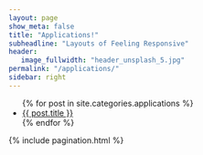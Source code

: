 ```yaml
---
layout: page
show_meta: false
title: "Applications!"
subheadline: "Layouts of Feeling Responsive"
header:
   image_fullwidth: "header_unsplash_5.jpg"
permalink: "/applications/"
sidebar: right
---
```

<ul>
    {% for post in site.categories.applications %}
    <li><a href="{{ site.url }}{{ post.url }}">{{ post.title }}</a></li>
    {% endfor %}
</ul>
<div class="row">
	<div class="medium-8 columns t30">
		{% include pagination.html %}
	</div><!-- /.medium-7.columns -->

</div>

